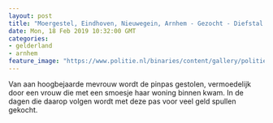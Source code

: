 ```yaml
---
layout: post
title: "Moergestel, Eindhoven, Nieuwegein, Arnhem - Gezocht - Diefstal pinpas en landelijke pinfraude"
date: Mon, 18 Feb 2019 10:32:00 GMT
categories: 
- gelderland 
- arnhem 
feature_image: "https://www.politie.nl/binaries/content/gallery/politie/gezocht/verdachten/2019/februari/09-ob/bb_190218/moergestel-8.jpg"
---
```


Van aan hoogbejaarde mevrouw wordt de pinpas gestolen, vermoedelijk door een vrouw die met een smoesje haar woning binnen kwam. In de dagen die daarop volgen wordt met deze pas voor veel geld spullen gekocht.
